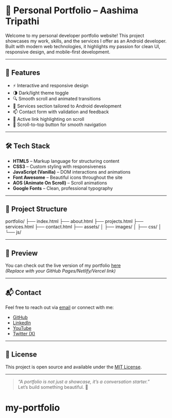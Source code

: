 # 💼 Personal Portfolio – Aashima Tripathi

Welcome to my personal developer portfolio website! This project showcases my work, skills, and the services I offer as an Android developer. Built with modern web technologies, it highlights my passion for clean UI, responsive design, and mobile-first development.

---

## 🚀 Features

- ⚡ Interactive and responsive design
- 🌗 Dark/light theme toggle
- 🔍 Smooth scroll and animated transitions
- 📱 Services section tailored to Android development
- 📫 Contact form with validation and feedback
- 🧭 Active link highlighting on scroll
- 🎯 Scroll-to-top button for smooth navigation

---

## 🛠️ Tech Stack

- **HTML5** – Markup language for structuring content
- **CSS3** – Custom styling with responsiveness
- **JavaScript (Vanilla)** – DOM interactions and animations
- **Font Awesome** – Beautiful icons throughout the site
- **AOS (Animate On Scroll)** – Scroll animations
- **Google Fonts** – Clean, professional typography

---

## 📁 Project Structure
portfolio/
├── index.html
├── about.html
├── projects.html
├── services.html
├── contact.html
├── assets/
│ ├── images/
│ ├── css/
│ └── js/


---

## 👀 Preview

You can check out the live version of my portfolio [here](https://your-live-site-link.com)  
_(Replace with your GitHub Pages/Netlify/Vercel link)_

---

## 📬 Contact

Feel free to reach out via [email](mailto:manshitiwari980@gmail.com) or connect with me:

- [GitHub](https://github.com/aashimatripathi)
- [LinkedIn](https://www.linkedin.com/in/aashima-t-12069b25b/)
- [YouTube](https://youtube.com/@___neha.009___)
- [Twitter (X)](https://x.com/Aashima091103)

---

## 📌 License

This project is open source and available under the [MIT License](LICENSE).

---

> _“A portfolio is not just a showcase, it’s a conversation starter.”_  
Let’s build something beautiful. 🌸


# my-portfolio
